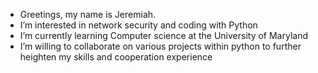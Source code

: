 - Greetings, my name is Jeremiah.
- I’m interested in network security and coding with Python
- I’m currently learning Computer science at the University of Maryland 
- I’m willing to collaborate on various projects within python to further heighten my skills and cooperation experience
